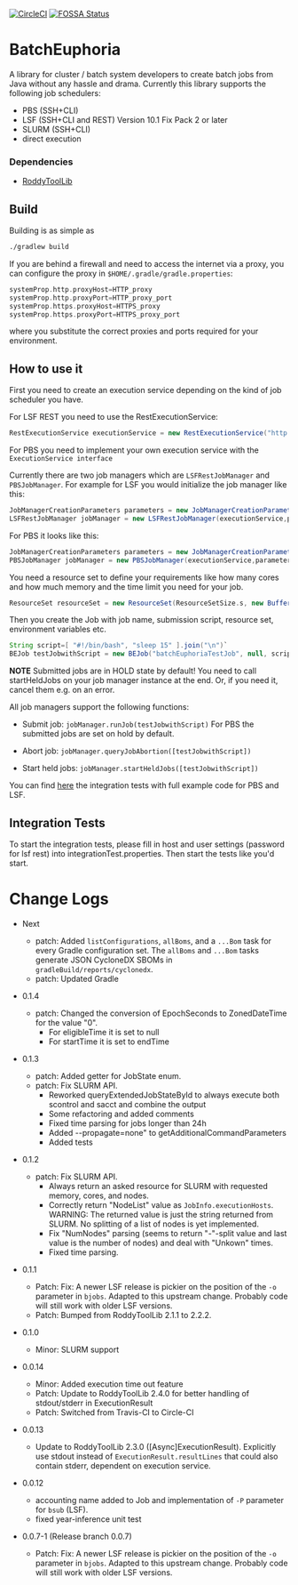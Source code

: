 [![CircleCI](https://circleci.com/gh/TheRoddyWMS/BatchEuphoria/tree/master.svg?style=svg)](https://circleci.com/gh/TheRoddyWMS/BatchEuphoria/tree/master) [![FOSSA Status](https://app.fossa.com/api/projects/git%2Bgithub.com%2FTheRoddyWMS%2FBatchEuphoria.svg?type=shield)](https://app.fossa.com/projects/git%2Bgithub.com%2FTheRoddyWMS%2FBatchEuphoria?ref=badge_shield)

# BatchEuphoria

A library for cluster / batch system developers to create batch jobs from Java without any hassle and drama.
Currently this library supports the following job schedulers:
* PBS (SSH+CLI)
* LSF (SSH+CLI and REST) Version 10.1 Fix Pack 2 or later
* SLURM (SSH+CLI)
* direct execution

### Dependencies

* [RoddyToolLib](https://github.com/TheRoddyWMS/RoddyToolLib)

## Build

Building is as simple as

```bash
./gradlew build
```

If you are behind a firewall and need to access the internet via a proxy, you can configure the proxy in `$HOME/.gradle/gradle.properties`:

```groovy
systemProp.http.proxyHost=HTTP_proxy
systemProp.http.proxyPort=HTTP_proxy_port
systemProp.https.proxyHost=HTTPS_proxy
systemProp.https.proxyPort=HTTPS_proxy_port
```

where you substitute the correct proxies and ports required for your environment.

## How to use it

First you need to create an execution service depending on the kind of job scheduler you have.

For LSF REST you need to use the RestExecutionService:

```groovy
RestExecutionService executionService = new RestExecutionService("http://yourServer:8080/platform/ws","account","password")
```

For PBS you need to implement your own execution service with the `ExecutionService interface`

Currently there are two job managers which are `LSFRestJobManager` and `PBSJobManager`.
For example for LSF you would initialize the job manager like this:

```groovy
JobManagerCreationParameters parameters = new JobManagerCreationParametersBuilder().build()
LSFRestJobManager jobManager = new LSFRestJobManager(executionService,parameters)
```
For PBS it looks like this:
```groovy
JobManagerCreationParameters parameters = new JobManagerCreationParametersBuilder().build()
PBSJobManager jobManager = new PBSJobManager(executionService,parameters)
```

You need a resource set to define your requirements like how many cores and how much memory and the time limit you need for your job. 

```groovy
ResourceSet resourceSet = new ResourceSet(ResourceSetSize.s, new BufferValue(10, BufferUnit.m), 1, 1, new TimeUnit("m"), null, null, null)
```

Then you create the Job with job name, submission script, resource set, environment variables etc.

```groovy
String script=[ "#!/bin/bash", "sleep 15" ].join("\n")`
BEJob testJobwithScript = new BEJob("batchEuphoriaTestJob", null, script, null, resourceSet, null, ["a": "value"], null, null, jobManager)`
```

**NOTE** Submitted jobs are in HOLD state by default! You need to call startHeldJobs on your job manager instance at the end. Or, if you need it, cancel them e.g. on an error.


All job managers support the following functions:

- Submit job: `jobManager.runJob(testJobwithScript)` For PBS the submitted jobs are set on hold by default.

- Abort job: `jobManager.queryJobAbortion([testJobwithScript])`

- Start held jobs: `jobManager.startHeldJobs([testJobwithScript])`

You can find [here](https://github.com/eilslabs/BatchEuphoria/blob/develop/src/main/groovy/de/dkfz/roddy/BEIntegrationTestStarter.groovy) the integration tests with full example code for PBS and LSF.


## Integration Tests

To start the integration tests, please fill in host and user settings (password for lsf rest) into integrationTest.properties. Then start the tests like you'd start.


# Change Logs

* Next

  - patch: Added `listConfigurations`, `allBoms`, and a `...Bom` task for every Gradle configuration set. The `allBoms` and `...Bom` tasks generate JSON CycloneDX SBOMs in `gradleBuild/reports/cyclonedx`.
  - patch: Updated Gradle

* 0.1.4
  - patch: Changed the conversion of EpochSeconds to ZonedDateTime for the value "0".
    * For eligibleTime it is set to null
    * For startTime it is set to endTime

* 0.1.3
  - patch: Added getter for JobState enum.
  - patch: Fix SLURM API.
    * Reworked queryExtendedJobStateById to always execute both scontrol and sacct and combine the output
    * Some refactoring and added comments
    * Fixed time parsing for jobs longer than 24h
    * Added --propagate=none" to getAdditionalCommandParameters
    * Added tests

* 0.1.2
  - patch: Fix SLURM API.
    * Always return an asked resource for SLURM with requested memory, cores, and nodes.
    * Correctly return "NodeList" value as `JobInfo.executionHosts`. WARNING: The returned value is just the string returned from SLURM. No splitting of a list of nodes is yet implemented.
    * Fix "NumNodes" parsing (seems to return "-"-split value and last value is the number of nodes) and deal with "Unkown" times.
    * Fixed time parsing.

* 0.1.1
   - Patch: Fix: A newer LSF release is pickier on the position of the `-o` parameter in `bjobs`. Adapted to this upstream change. Probably code will still work with older LSF versions.
   - Patch: Bumped from RoddyToolLib 2.1.1 to 2.2.2.

* 0.1.0
   - Minor: SLURM support

* 0.0.14

   - Minor: Added execution time out feature
   - Patch: Update to RoddyToolLib 2.4.0 for better handling of stdout/stderr in ExecutionResult
   - Patch: Switched from Travis-CI to Circle-CI

* 0.0.13

   - Update to RoddyToolLib 2.3.0 (\[Async\]ExecutionResult). Explicitly use stdout instead of `ExecutionResult.resultLines` that could also contain stderr, dependent on execution service.

* 0.0.12

   - accounting name added to Job and implementation of `-P` parameter for `bsub` (LSF).
   - fixed year-inference unit test

* 0.0.7-1 (Release branch 0.0.7)
  - Patch: Fix: A newer LSF release is pickier on the position of the `-o` parameter in `bjobs`. Adapted to this upstream change. Probably code will still work with older LSF versions.

